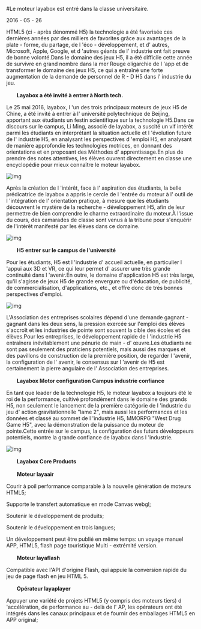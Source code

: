 #Le moteur layabox est entré dans la classe universitaire.

2016 - 05 - 26

HTML5 (ci - après dénommé H5) la technologie a été favorisée ces dernières années par des milliers de favorites grâce aux avantages de la plate - forme, du partage, de l 'éco - développement, et d' autres, Microsoft, Apple, Google, et d 'autres géants de l' industrie ont fait preuve de bonne volonté.Dans le domaine des jeux H5, il a été difficile cette année de survivre en grand nombre dans la mer Rouge oligarchie de l 'app et de transformer le domaine des jeux H5, ce qui a entraîné une forte augmentation de la demande de personnel de R - D H5 dans l' industrie du jeu.

　　**Layabox a été invité à entrer à North tech.**

Le 25 mai 2016, layabox, l 'un des trois principaux moteurs de jeux H5 de Chine, a été invité à entrer à l' université polytechnique de Beijing, apportant aux étudiants un festin scientifique sur la technologie H5.Dans ce discours sur le campus, Li Ming, associé de layabox, a suscité un vif intérêt parmi les étudiants en interprétant la situation actuelle et l 'évolution future de l' industrie H5, en analysant les perspectives d 'emploi H5, en analysant de manière approfondie les technologies motrices, en donnant des orientations et en proposant des Méthodes d' apprentissage.En plus de prendre des notes attentives, les élèves ouvrent directement en classe une encyclopédie pour mieux connaître le moteur layabox.

![img](http://www.layabox.com/uploadfile/image/20160527/1464313835728525.jpg)

Après la création de l 'intérêt, face à l' aspiration des étudiants, la belle prédicatrice de layabox a appris le cercle de l 'entrée du moteur à l' outil de l 'intégration de l' orientation pratique, à mesure que les étudiants découvrent le mystère de la recherche - développement H5, afin de leur permettre de bien comprendre le charme extraordinaire du moteur.À l'issue du cours, des camarades de classe sont venus à la tribune pour s'enquérir de l'intérêt manifesté par les élèves dans ce domaine.

![img](http://www.layabox.com/uploadfile/image/20160527/1464313835730531.jpg)

　　**H5 entrer sur le campus de l'université**

Pour les étudiants, H5 est l 'industrie d' accueil actuelle, en particulier l 'appui aux 3D et VR, ce qui leur permet d' assurer une très grande continuité dans l 'avenir.En outre, le domaine d'application H5 est très large, qu'il s'agisse de jeux H5 de grande envergure ou d'éducation, de publicité, de commercialisation, d'applications, etc., et offre donc de très bonnes perspectives d'emploi.

![img](http://www.layabox.com/uploadfile/image/20160527/1464313835447662.jpg)

L'Association des entreprises scolaires dépend d'une demande gagnant - gagnant dans les deux sens, la pression exercée sur l'emploi des élèves s'accroît et les industries de pointe sont souvent la cible des écoles et des élèves.Pour les entreprises, le développement rapide de l 'industrie H5 entraînera inévitablement une pénurie de main - d' œuvre.Les étudiants ne sont pas seulement des praticiens potentiels, mais aussi des marques et des pavillons de construction de la première position, de regarder l 'avenir, la configuration de l' avenir, le consensus sur l 'avenir de H5 est certainement la pierre angulaire de l' Association des entreprises.

　　**Layabox Motor configuration Campus industrie confiance**

En tant que leader de la technologie H5, le moteur layabox a toujours été le roi de la performance, cultivé profondément dans le domaine des grands H5, non seulement le lancement de la première catégorie de l 'industrie du jeu d' action gravitationnelle "lame 2", mais aussi les performances et les données et classé au sommet de l 'industrie H5, MMORPG "West Drug Game H5", avec la démonstration de la puissance du moteur de pointe.Cette entrée sur le campus, la configuration des futurs développeurs potentiels, montre la grande confiance de layabox dans l 'industrie.

![img](http://www.layabox.com/uploadfile/image/20160527/1464313835139696.png)

　　**Layabox Core Products**

　　**Moteur layaair**

Courir à poil performance comparable à la nouvelle génération de moteurs HTML5;

Supporte le transfert automatique en mode Canvas webgl;

Soutenir le développement de produits;

Soutenir le développement en trois langues;

Un développement peut être publié en même temps: un voyage manuel APP, HTML5, flash page touristique Multi - extrémité version.

　　**Moteur layaflash**

Compatible avec l'API d'origine Flash, qui appuie la conversion rapide du jeu de page flash en jeu HTML 5.

　　**Opérateur layaplayer**

Appuyer une variété de projets HTML5 (y compris des moteurs tiers) d 'accélération, de performance au - delà de l' AP, les opérateurs ont été intégrés dans les canaux principaux et de fournir des emballages HTML5 en APP original;